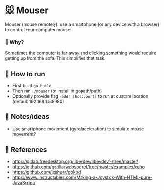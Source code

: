 # 🐭 Mouser

Mouser (mouse remotely): use a smartphone (or any device with a browser) to control your computer mouse.

### 🙈 Why?

Sometimes the computer is far away and clicking something would require getting up from the sofa. This simplifies that task.

## 🚴 How to run

- First build `go build`
- Then run `./mouser` (or install in gopath/path)
- Optionally provide flag `-addr [host:port]` to run at custom location (default 192.168.1.5:8080)

## 🤸 Notes/ideas

- Use smartphone movement (gyro/accleration) to simulate mouse movement?

## 📑 References

- https://gitlab.freedesktop.org/libevdev/libevdev/-/tree/master/
- https://github.com/gorilla/websocket/tree/master/examples/echo
- https://github.com/joshuar/gokbd
- https://www.instructables.com/Making-a-Joystick-With-HTML-pure-JavaScript/
